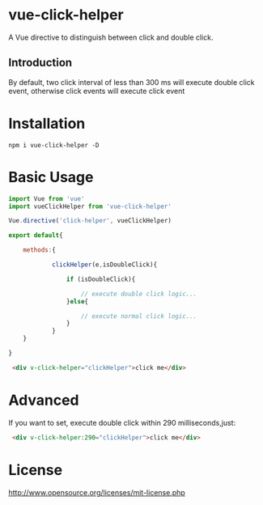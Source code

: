 # vue-click-helper

A Vue directive  to distinguish between click and double click.

## Introduction

By default, two click interval of less than 300 ms will execute double click event, otherwise click events will execute click event


# Installation
```
npm i vue-click-helper -D
```

# Basic Usage
```javascript
import Vue from 'vue'
import vueClickHelper from 'vue-click-helper'

Vue.directive('click-helper', vueClickHelper)

export default{

    methods:{

            clickHelper(e,isDoubleClick){

                if (isDoubleClick){

                    // execute double click logic...
                }else{

                    // execute normal click logic...
                }
            }
    }

}
```

```html
 <div v-click-helper="clickHelper">click me</div>
```

# Advanced

If you want to set, execute double click within 290 milliseconds,just:

```html
 <div v-click-helper:290="clickHelper">click me</div>
```

# License
http://www.opensource.org/licenses/mit-license.php